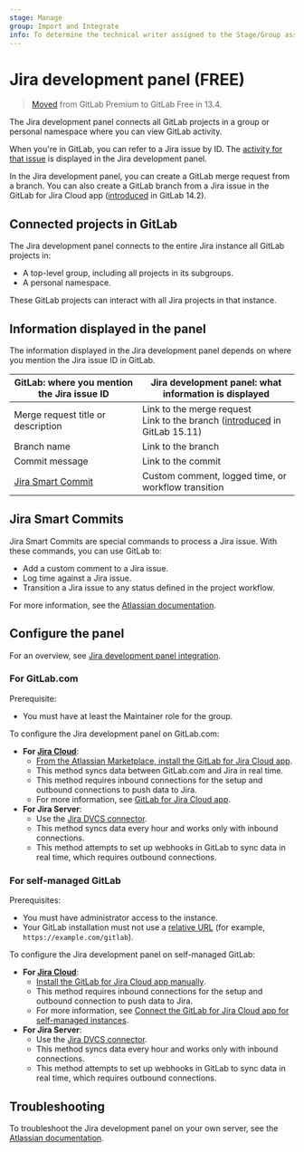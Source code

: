 ```yaml
---
stage: Manage
group: Import and Integrate
info: To determine the technical writer assigned to the Stage/Group associated with this page, see https://about.gitlab.com/handbook/product/ux/technical-writing/#assignments
---
```


# Jira development panel **(FREE)**

> [Moved](https://gitlab.com/gitlab-org/gitlab/-/issues/233149) from GitLab Premium to GitLab Free in 13.4.

The Jira development panel connects all GitLab projects in a group or personal namespace
where you can view GitLab activity.

When you're in GitLab, you can refer to a Jira issue by ID.
The [activity for that issue](https://support.atlassian.com/jira-software-cloud/docs/view-development-information-for-an-issue/)
is displayed in the Jira development panel.

In the Jira development panel, you can create a GitLab merge request from a branch.
You can also create a GitLab branch from a Jira issue in the GitLab for Jira Cloud app
([introduced](https://gitlab.com/gitlab-org/gitlab/-/merge_requests/66032) in GitLab 14.2).

## Connected projects in GitLab

The Jira development panel connects to the entire Jira instance all GitLab projects in:

- A top-level group, including all projects in its subgroups.
- A personal namespace.

These GitLab projects can interact with all Jira projects in that instance.

## Information displayed in the panel

The information displayed in the Jira development panel depends on where you mention the Jira issue ID in GitLab.

| GitLab: where you mention the Jira issue ID    | Jira development panel: what information is displayed |
|------------------------------------------------|-------------------------------------------------------|
| Merge request title or description             | Link to the merge request<br>Link to the branch ([introduced](https://gitlab.com/gitlab-org/gitlab/-/issues/354373) in GitLab 15.11) |
| Branch name                                    | Link to the branch                                    |
| Commit message                                 | Link to the commit                                    |
| [Jira Smart Commit](#jira-smart-commits)       | Custom comment, logged time, or workflow transition   |

## Jira Smart Commits

Jira Smart Commits are special commands to process a Jira issue. With these commands, you can use GitLab to:

- Add a custom comment to a Jira issue.
- Log time against a Jira issue.
- Transition a Jira issue to any status defined in the project workflow.

For more information, see the
[Atlassian documentation](https://confluence.atlassian.com/fisheye/using-smart-commits-960155400.html).

## Configure the panel

<i class="fa fa-youtube-play youtube" aria-hidden="true"></i>
For an overview, see [Jira development panel integration](https://www.youtube.com/watch?v=VjVTOmMl85M).

### For GitLab.com

Prerequisite:

- You must have at least the Maintainer role for the group.

To configure the Jira development panel on GitLab.com:

- **For [Jira Cloud](https://www.atlassian.com/migration/assess/why-cloud)**:
  - [From the Atlassian Marketplace, install the GitLab for Jira Cloud app](https://marketplace.atlassian.com/apps/1221011/gitlab-for-jira-cloud?hosting=cloud&tab=overview).
  - This method syncs data between GitLab.com and Jira in real time.
  - This method requires inbound connections for the setup and outbound connections to push data to Jira.
  - For more information, see [GitLab for Jira Cloud app](connect-app.md).
- **For Jira Server**:
  - Use the [Jira DVCS connector](dvcs/index.md).
  - This method syncs data every hour and works only with inbound connections.
  - This method attempts to set up webhooks in GitLab to sync data in real time, which requires outbound connections.

### For self-managed GitLab

Prerequisites:

- You must have administrator access to the instance.
- Your GitLab installation must not use a [relative URL](https://docs.gitlab.com/omnibus/settings/configuration.html#configure-a-relative-url-for-gitlab)
  (for example, `https://example.com/gitlab`).

To configure the Jira development panel on self-managed GitLab:

- **For [Jira Cloud](https://www.atlassian.com/migration/assess/why-cloud)**:
  - [Install the GitLab for Jira Cloud app manually](connect-app.md#install-the-gitlab-for-jira-cloud-app-manually).
  - This method requires inbound connections for the setup and outbound connection to push data to Jira.
  - For more information, see [Connect the GitLab for Jira Cloud app for self-managed instances](connect-app.md#connect-the-gitlab-for-jira-cloud-app-for-self-managed-instances).
- **For Jira Server**:
  - Use the [Jira DVCS connector](dvcs/index.md).
  - This method syncs data every hour and works only with inbound connections.
  - This method attempts to set up webhooks in GitLab to sync data in real time, which requires outbound connections.

## Troubleshooting

To troubleshoot the Jira development panel on your own server, see the
[Atlassian documentation](https://confluence.atlassian.com/jirakb/troubleshoot-the-development-panel-in-jira-server-574685212.html).
